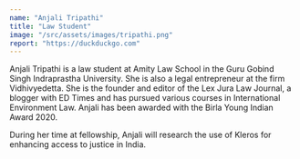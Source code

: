 ```yaml
---
name: "Anjali Tripathi"
title: "Law Student"
image: "/src/assets/images/tripathi.png"
report: "https://duckduckgo.com"
---
```


Anjali Tripathi is a law student at Amity Law School in the Guru Gobind Singh Indraprastha University. She is also a legal entrepreneur at the firm Vidhivyedetta. She is the founder and editor of the Lex Jura Law Journal, a blogger with ED Times and has pursued various courses in International Environment Law. Anjali has been awarded with the Birla Young Indian Award 2020.

During her time at fellowship, Anjali will research the use of Kleros for enhancing access to justice in India.
